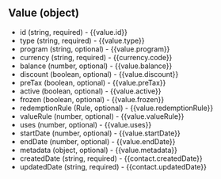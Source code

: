 ## Value (object)
+ id (string, required) - {{value.id}}
+ type (string, required) - {{value.type}}
+ program (string, optional) - {{value.program}}
+ currency (string, required) - {{currency.code}}
+ balance (number, optional) - {{value.balance}}
+ discount (boolean, optional) - {{value.discount}}
+ preTax (boolean, optional) - {{value.preTax}}
+ active (boolean, optional) - {{value.active}}
+ frozen (boolean, optional) - {{value.frozen}}
+ redemptionRule (Rule, optional) - {{value.redemptionRule}}
+ valueRule (number, optional) - {{value.valueRule}}
+ uses (number, optional) - {{value.uses}}
+ startDate (number, optional) - {{value.startDate}}
+ endDate (number, optional) - {{value.endDate}}
+ metadata (object, optional) - {{value.metadata}}
+ createdDate (string, required) - {{contact.createdDate}}
+ updatedDate (string, required) - {{contact.updatedDate}}
